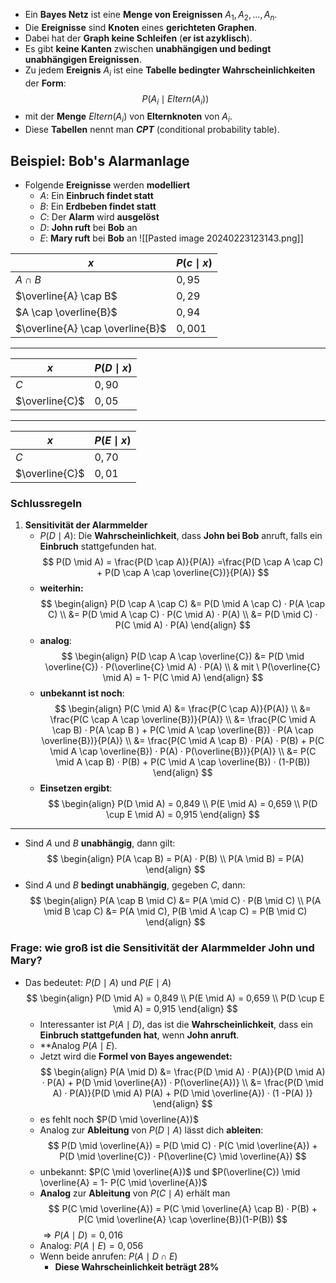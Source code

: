 - Ein **Bayes Netz** ist eine **Menge von Ereignissen** $A_1,A_2,\ldots,A_n$.
- Die **Ereignisse** sind **Knoten** eines **gerichteten  Graphen**.
- Dabei hat der **Graph keine Schleifen** (**er ist azyklisch**).
- Es gibt **keine Kanten** zwischen **unabhängigen und bedingt unabhängigen Ereignissen**.
- Zu jedem **Ereignis** $A_i$ ist eine **Tabelle bedingter Wahrscheinlichkeiten** der **Form**:
$$
P(A_i \mid Eltern(A_i))
$$
- mit der **Menge** $Eltern(A_i)$ von **Elternknoten** von $A_i$.
- Diese **Tabellen** nennt man ***CPT*** (conditional probability table).

## Beispiel: Bob's Alarmanlage
- Folgende **Ereignisse** werden **modelliert**
	- $A$: Ein **Einbruch findet statt**
	- $B$: Ein **Erdbeben findet statt**
	- $C$: Der **Alarm** wird **ausgelöst**
	- $D$: **John ruft** bei **Bob** an
	- $E$: **Mary ruft** bei **Bob** an
![[Pasted image 20240223123143.png]]

| $x$                              | $P(c \mid x)$ |
| -------------------------------- | ------------- |
| $A \cap B$                       | $0,95$        |
| $\overline{A} \cap B$            | $0,29$        |
| $A \cap \overline{B}$            | $0,94$        |
| $\overline{A} \cap \overline{B}$ | $0,001$       |

---

| $x$ | $P(D \mid x)$ |
| ---- | ---- |
| $C$ | $0,90$ |
| $\overline{C}$ | $0,05$ |

---

| $x$ | $P(E \mid x)$ |
| ---- | ---- |
| $C$ | $0,70$ |
| $\overline{C}$ | $0,01$ |
### Schlussregeln
1. **Sensitivität der Alarmmelder**
	- $P(D \mid A)$: Die **Wahrscheinlichkeit**, dass **John bei Bob** anruft, falls ein **Einbruch** stattgefunden hat.
	$$
	P(D \mid A) = \frac{P(D \cap A)}{P(A)} =\frac{P(D \cap A \cap C) + P(D \cap A \cap \overline{C})}{P(A)}
	$$
	- **weiterhin:**
	$$
	\begin{align}
	P(D \cap A \cap C) &= P(D \mid A \cap C) · P(A \cap C) \\
	&= P(D \mid A \cap C) · P(C \mid A) · P(A) \\
	&= P(D \mid C) · P(C \mid A) · P(A)
	\end{align}
	$$
	- **analog**:
	$$
	\begin{align}
	P(D \cap A \cap \overline{C}) &= P(D \mid \overline{C}) · P(\overline{C} \mid A) · P(A) \\
	& mit \ P(\overline{C} \mid A) = 1- P(C \mid A)
	\end{align}
	$$
	- **unbekannt ist noch**:
	$$
	\begin{align}
	P(C \mid A) &= \frac{P(C \cap A)}{P(A)} \\
	&= \frac{P(C \cap A \cap \overline{B})}{P(A)} \\
	&= \frac{P(C \mid A \cap B) · P(A \cap B ) + P(C \mid A \cap \overline{B}) · P(A \cap \overline{B})}{P(A)} \\
	&= \frac{P(C \mid A \cap B) · P(A) · P(B) + P(C \mid A \cap \overline{B}) · P(A) · P(\overline{B})}{P(A)} \\
	&= P(C \mid A \cap B) · P(B) + P(C \mid A \cap \overline{B}) · (1-P(B))
	\end{align}
	$$
	- **Einsetzen ergibt**:
	$$
	\begin{align}
	P(D \mid A) = 0,849 \\
	P(E \mid A) = 0,659 \\
	P(D \cup E \mid A) = 0,915
	\end{align}
	$$
---
- Sind $A$ und $B$ **unabhängig**, dann gilt:
$$
\begin{align}
P(A \cap B) = P(A) · P(B) \\
P(A \mid B) = P(A)
\end{align}
$$
- Sind $A$ und $B$ **bedingt unabhängig**, gegeben $C$, dann:
$$
\begin{align}
P(A \cap B \mid C) &= P(A \mid C) · P(B \mid C) \\
P(A \mid B \cap C) &= P(A \mid C), P(B \mid A \cap C) = P(B \mid C)
\end{align}
$$

### Frage: wie groß ist die Sensitivität der Alarmmelder John und Mary?
- Das bedeutet:
	$P(D \mid A)$ und $P(E \mid A)$
	$$
\begin{align}
P(D \mid A) = 0,849 \\
P(E \mid A) = 0,659 \\
P(D \cup E \mid A) = 0,915
\end{align}
	$$
	- Interessanter ist $P(A \mid D)$, das ist die **Wahrscheinlichkeit**, dass ein **Einbruch stattgefunden hat**, wenn **John anruft**.
	- **Analog $P(A \mid E)$.
	- Jetzt wird die **Formel von Bayes angewendet:**
	$$
	\begin{align}
	P(A \mid D) &= \frac{P(D \mid A) · P(A)}{P(D \mid A) · P(A) + P(D \mid \overline{A}) · P(\overline{A})} \\
	&= \frac{P(D \mid A) · P(A)}{P(D \mid A) P(A) + P(D \mid \overline{A}) · (1 -P(A) )}
	\end{align}
	$$
	- es fehlt noch $P(D \mid \overline{A})$
	- Analog zur **Ableitung** von $P(D \mid A)$ lässt dich **ableiten**:
	$$
P(D \mid \overline{A}) = P(D \mid C) · P(C \mid \overline{A}) + P(D \mid \overline{C}) · P(\overline{C} \mid \overline{A})
	$$
	- unbekannt: $P(C \mid \overline{A})$ und $P(\overline{C}) \mid \overline{A} = 1- P(C \mid \overline{A})$
	- **Analog** zur **Ableitung** von $P(C \mid A)$ erhält man
	$$
P(C \mid \overline{A}) = P(C \mid \overline{A} \cap B) · P(B) + P(C \mid \overline{A} \cap \overline{B})(1-P(B))
	$$
	$\Rightarrow P(A \mid D) = 0,016$
	- Analog: $P(A \mid E) = 0,056$
	- Wenn beide anrufen: $P(A \mid D \cap E)$
		- **Diese Wahrscheinlichkeit beträgt $28 \%$**